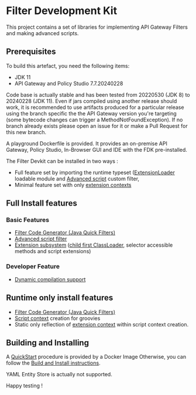 # Filter Development Kit

This project contains a set of libraries for implementing API Gateway Filters and making advanced scripts.

## Prerequisites

To build this artefact, you need the following items:
 - JDK 11
 - API Gateway and Policy Studio 7.7.20240228
 
Code base is actually stable and has been tested from 20220530 (JDK 8) to 20240228 (JDK 11). Even if jars compiled using another release should work, it is recommended to use artifacts produced for a particular release using the branch specific the the API Gateway version you're targeting (some bytecode changes can trigger a MethodNotFoundException). If no branch already exists please open an issue for it or make a Pull Request for this new branch.

A playground Dockerfile is provided. It provides an on-premise API Gateway, Policy Studio, In-Browser GUI and IDE with the FDK pre-installed.

The Filter Devkit can be installed in two ways :
 - Full feature set by importing the runtime typeset ([ExtensionLoader](filter-devkit-runtime/src/main/java/com/vordel/circuit/filter/devkit/context/ExtensionLoader.java) loadable module and [Advanced script](docs/AdvancedScriptFilter.md) custom filter,
 - Minimal feature set with only [extension contexts]()

## Full Install features

### Basic Features

 - [Filter Code Generator (Java Quick Filters)](docs/QuickJavaFilter.md)
 - [Advanced script filter](docs/AdvancedScriptFilter.md)
 - [Extension subsystem](docs/Extensions.md) ([child first ClassLoader](docs/ChildFirstClassLoader.md), selector accessible methods and script extensions)

### Developer Feature

 - [Dynamic compilation support](filter-devkit-dynamic/README.md)

## Runtime only install features

 - [Filter Code Generator (Java Quick Filters)](docs/QuickJavaFilter.md)
 - [Script context](docs/ScriptContext.md) creation for groovies
 - Static only reflection of [extension context](docs/ExtensionContext.md) within script context creation.

## Building and Installing

A [QuickStart](docs/QuickStart.md) procedure is provided by a Docker Image
Otherwise, you can follow the [Build and Install instructions](docs/BuildAndInstall.md).

YAML Entity Store is actually not supported.

Happy testing !